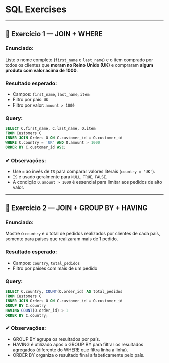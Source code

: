 # SQL Exercises

---

## 🔹 Exercício 1 — JOIN + WHERE

### **Enunciado:**

Liste o nome completo (`first_name` e `last_name`) e o item comprado por todos os clientes que **moram no Reino Unido (UK)** e compraram **algum produto com valor acima de 1000**.

### **Resultado esperado:**
- Campos: `first_name`, `last_name`, `item`
- Filtro por país: `UK`
- Filtro por valor: `amount > 1000`

### **Query:**

```sql
SELECT C.first_name, C.last_name, O.item
FROM Customers C
INNER JOIN Orders O ON C.customer_id = O.customer_id
WHERE C.country = 'UK' AND O.amount > 1000
ORDER BY C.customer_id ASC;
```
### ✔ Observações:
- Use `=` ao invés de `IS` para comparar valores literais (`country = 'UK'`).
- `IS` é usado geralmente para `NULL`, `TRUE`, `FALSE`.
- A condição `O.amount > 1000` é essencial para limitar aos pedidos de alto valor.

---

## 🔹 Exercício 2 — JOIN + GROUP BY + HAVING

### **Enunciado:**

Mostre o `country` e o total de pedidos realizados por clientes de cada país, somente para países que realizaram mais de 1 pedido.

### **Resultado esperado:**
- Campos: `country`, `total_pedidos`
- Filtro por países com mais de um pedido

### **Query:**

```sql
SELECT C.country, COUNT(O.order_id) AS total_pedidos
FROM Customers C
INNER JOIN Orders O ON C.customer_id = O.customer_id
GROUP BY C.country
HAVING COUNT(O.order_id) > 1
ORDER BY C.country;
```
### ✔ Observações:
- GROUP BY agrupa os resultados por país.
- HAVING é utilizado após o GROUP BY para filtrar os resultados agregados (diferente do WHERE que filtra linha a linha).
- ORDER BY organiza o resultado final alfabeticamente pelo país.
